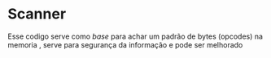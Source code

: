 # Scanner
Esse codigo serve como *base* para achar um padrão de bytes (opcodes) na memoria , serve para segurança da informação e pode ser melhorado
